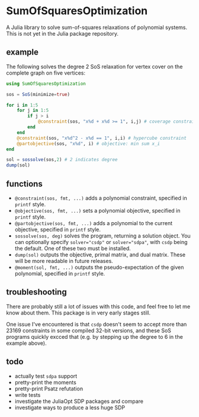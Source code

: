 # SumOfSquaresOptimization

A Julia library to solve sum-of-squares relaxations of polynomial systems. This is not yet in the Julia package repository.

## example

The following solves the degree 2 SoS relaxation for vertex cover on the complete graph on five vertices:

``` julia
using SumOfSquaresOptimization

sos = SoS(minimize=true)

for i in 1:5
    for j in 1:5
        if j > i
            @constraint(sos, "x%d + x%d >= 1", i,j) # coverage constraint
        end
    end
    @constraint(sos, "x%d^2 - x%d == 1", i,i) # hypercube constraint
    @partobjective(sos, "x%d", i) # objective: min sum x_i
end

sol = sossolve(sos,2) # 2 indicates degree
dump(sol)
```

## functions

* `@constraint(sos, fmt, ...)` adds a polynomial constraint, specified in `printf` style.
* `@objective(sos, fmt, ...)` sets a polynomial objective, specified in `printf` style.
* `@partobjective(sos, fmt, ...)` adds a polynomial to the current objective, specified in `printf` style.
* `sossolve(sos, deg)` solves the program, returning a solution object. You can optionally specify `solver="csdp"` or `solver="sdpa"`, with `csdp` being the default. One of these two must be installed.
* `dump(sol)` outputs the objective, primal matrix, and dual matrix. These will be more readable in future releases.
* `@moment(sol, fmt, ...)` outputs the pseudo-expectation of the given polynomial, specified in `printf` style.

## troubleshooting
There are probably still a lot of issues with this code, and feel free to let me know about them. This package is in very early stages still.

One issue I've encountered is that `csdp` doesn't seem to accept more than 23169 constraints in some compiled 32-bit versions, and these SoS programs quickly excced that (e.g. by stepping up the degree to 6 in the example above).

## todo
* actually test `sdpa` support
* pretty-print the moments
* pretty-print Psatz refutation
* write tests
* investigate the JuliaOpt SDP packages and compare
* investigate ways to produce a less huge SDP

